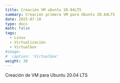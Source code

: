 ```yaml
---
title: Creación VM ubuntu 20.04LTS
summary: Creación primera VM para Ubuntu 20.04LTS
date: 2025-07-10
type: docs
math: false
tags:
  - Linux
  - Virtualización
  - Virtualbox
#image:
#  caption: 'Virtualbox'
weight: 30
---
```


Creación de VM para Ubuntu 20.04 LTS
